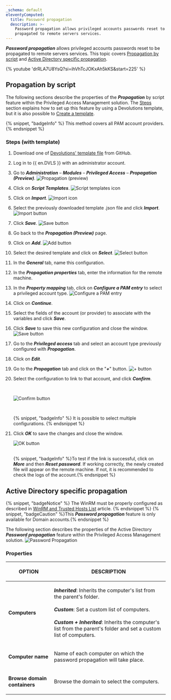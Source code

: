 ```yaml
---
_schema: default
eleventyComputed:
  title: Password propagation
  description: >-
    Password propagation allows privileged accounts passwords reset to be
    propagated to remote servers services.
---
```

***Password propagation*** allows privileged accounts passwords reset to be propagated to remote servers services. This topic covers [Propagation by script](#propagation-by-script) and [Active Directory specific propagation](#active-directory-specific-propagation).

{% youtube 'drRLA7U8YsQ?si=ihVhTcJOKxAh5kKS&amp;start=225' %}

## Propagation by script

The following sections describe the properties of the ***Propagation*** by script feature within the Privileged Access Management solution. The [Steps](#steps-with-template) section explains how to set up this feature by using a Devolutions template, but it is also possible to [Create a template](#create-a-powershell-template).

{% snippet, "badgeInfo" %}
This method covers all PAM account providers.
{% endsnippet %}

### Steps (with template)

1. Download one of [Devolutions' template file](https://github.com/Devolutions/PAM-Providers/tree/master/Propagation-Scripts) from GitHub.
2. Log in to {{ en.DVLS }} with an administrator account.
3. Go to ***Administration*** – ***Modules*** – ***Privileged Access*** – ***Propagation (Preview)***. ![Propagation (preview)](https://cdnweb.devolutions.net/docs/DVLS4054_2024_2.png "Propagation &#40;preview&#41;")
4. Click on ***Script Templates***. ![Script templates icon](https://cdnweb.devolutions.net/docs/DVLS4042_2024_2.png "Script templates icon")
5. Click on ***Import***. ![Import icon](https://cdnweb.devolutions.net/docs/DVLS4043_2024_2.png "Import icon")
6. Select the previously downloaded template .json file and click ***Import***. ![Import button](https://cdnweb.devolutions.net/docs/docs_en_kb_KB0099.png "Import button")
7. Click ***Save***. ![Save button](https://cdnweb.devolutions.net/docs/docs_en_kb_KB0100.png "Save button")
8. Go back to the ***Propagation (Preview)*** page.
9. Click on ***Add***. ![Add button](https://cdnweb.devolutions.net/docs/DVLS4049_2024_2.png "Add button")
10. Select the desired template and click on ***Select***. ![Select button](https://cdnweb.devolutions.net/docs/DVLS4055_2024_2.png "Select button")
11. In the ***General*** tab, name this configuration.
12. In the ***Propagation properties*** tab, enter the information for the remote machine.
13. In the ***Property mapping*** tab, click on ***Configure a PAM entry*** to select a privileged account type. ![Configure a PAM entry](https://cdnweb.devolutions.net/docs/docs_en_kb_KB0103.png)
14. Click on ***Continue***.
15. Select the fields of the account (or provider) to associate with the variables and click ***Save***.
16. Click ***Save*** to save this new configuration and close the window. ![Save button](https://cdnweb.devolutions.net/docs/docs_en_kb_KB0104.png)
17. Go to the ***Privileged access*** tab and select an account type previously configured with ***Propagation***.
18. Click on ***Edit***.
19. Go to the ***Propagation*** tab and click on the "***\+***" button. ![+ button](https://cdnweb.devolutions.net/docs/docs_en_kb_KB0105.png)
20. Select the configuration to link to that account, and click ***Confirm***.

    &nbsp;

    ![Confirm button](https://cdnweb.devolutions.net/docs/docs_en_kb_KB0106.png)

    &nbsp;

    {% snippet, "badgeInfo" %}
                                                                                                                                                                                                                                                                                                                                                                                                                                                            It is possible to select multiple configurations.
                                                                                                                                                                                                                                                                                                                                                                                                                                                                   {% endsnippet %}

21. Click ***OK*** to save the changes and close the window.

    ![OK button](https://cdnweb.devolutions.net/docs/docs_en_kb_KB0107.png)

    <br>{% snippet, "badgeInfo" %}To test if the link is successful, click on ***More*** and then ***Reset password***. If working correctly, the newly created file will appear on the remote machine. If not, it is recommended to check the logs of the account.{% endsnippet %}

## Active Directory specific propagation

{% snippet, "badgeNotice" %}
The WinRM must be properly configured as described in [WinRM and Trusted Hosts List](/server/kb/how-to-articles/winrm-trustedhostslist/) article.
{% endsnippet %} {% snippet, "badgeCaution" %}This ***Password propagation*** feature is only available for Domain accounts.{% endsnippet %}

The following section describes the properties of the Active Directory ***Password propagation*** feature within the Privileged Access Management solution. ![Password Propagation](https://cdnweb.devolutions.net/docs/docs_en_server_ServerOp8174.png)

### Properties

<table>
    <thead>
      <tr>
        <th>
          <p>OPTION</p>
        </th>
        <th>
          <p>DESCRIPTION</p>
        </th>
      </tr>
    </thead>
    <tbody>
      <tr>
        <td>
          <p><strong>Computers</strong></p>
        </td>
        <td>
          <p><em><strong>Inherited</strong></em>: Inherits the computer's list from the parent's folder.<br /><br /><em><strong>Custom</strong></em>: Set a custom list of computers.<br /><br /><em><strong>Custom + Inherited</strong></em>: Inherits the computer's list from the parent's folder and set a custom list of computers.</p>
        </td>
      </tr>
      <tr>
        <td>
          <p><strong>Computer name</strong></p>
        </td>
        <td>
          <p>Name of each computer on which the password propagation will take place.</p>
        </td>
      </tr>
      <tr>
        <td>
          <p><strong>Browse domain containers</strong></p>
        </td>
        <td>
          <p>Browse the domain to select the computers.</p>
        </td>
      </tr>
    </tbody>
  </table>